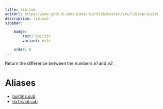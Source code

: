 ```yaml
---
title: lib.sub
editUrl: https://www.github.com/nixos/nix/blob/master/src/libexpr/primops.cc
description: lib.sub
sidebar:

    badge:
        text: Builtin
        variant: note

    order: 8
---
```


Return the difference between the numbers *e1* and *e2*.


# Aliases

- [builtins.sub](reference/builtins/builtins-sub)
- [lib.trivial.sub](reference/lib/trivial/lib-trivial-sub)


